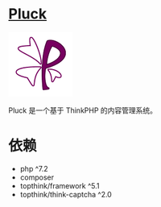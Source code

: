 # [Pluck](https://github.com/chenshenchao/pluck)

![Logo](logo.png)

Pluck 是一个基于 ThinkPHP 的内容管理系统。

# 依赖
- php ^7.2
- composer
- topthink/framework ^5.1
- topthink/think-captcha ^2.0
